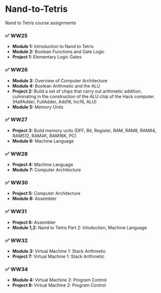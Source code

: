 # Nand-to-Tetris

Nand to Tetris course assignments

### ✅ WW25

- **Module 1:** Introduction to Nand to Tetris
- **Module 2:** Boolean Functions and Gate Logic
- **Project 1:** Elementary Logic Gates

### ✅ WW26

- **Module 3:** Overview of Computer Architecture
- **Module 4:** Boolean Arithmetic and the ALU
- **Project 2:** Build a set of chips that carry out arithmetic addition, culminating in the construction of
  the ALU chip of the Hack computer. (HalfAdder, FullAdder, Add16, Inc16, ALU)
- **Module 5:** Memory Units

### ✅ WW27

- **Project 3:** Build memory units (DFF, Bit, Register, RAM, RAM8, RAM64, RAM512, RAM4K, RAM16K, PC)
- **Module 6:** Machine Language

### ✅ WW28

- **Project 4:** Machine Language
- **Module 7:** Computer Architecture

### ✅ WW30

- **Project 5:** Computer Architecture
- **Module 8:** Assembler

### ✅ WW31

- **Project 6:** Assembler
- **Module 1,2:** Nand to Tetris Part 2: Intoduction, Machine Language

### ✅ WW32

- **Module 3:** Virtual Machine 1: Stack Arithmetic
- **Project 7:** Virtual Machine 1: Stack Arithmetic

### ✅ WW34

- **Module 4:** Virtual Machine 2: Program Control
- **Project 8:** Virtual Machine 2: Program Control
